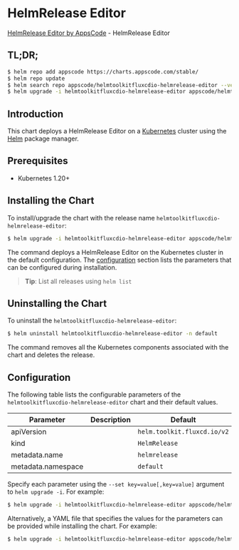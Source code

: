 # HelmRelease Editor

[HelmRelease Editor by AppsCode](https://appscode.com) - HelmRelease Editor

## TL;DR;

```bash
$ helm repo add appscode https://charts.appscode.com/stable/
$ helm repo update
$ helm search repo appscode/helmtoolkitfluxcdio-helmrelease-editor --version=v0.14.0
$ helm upgrade -i helmtoolkitfluxcdio-helmrelease-editor appscode/helmtoolkitfluxcdio-helmrelease-editor -n default --create-namespace --version=v0.14.0
```

## Introduction

This chart deploys a HelmRelease Editor on a [Kubernetes](http://kubernetes.io) cluster using the [Helm](https://helm.sh) package manager.

## Prerequisites

- Kubernetes 1.20+

## Installing the Chart

To install/upgrade the chart with the release name `helmtoolkitfluxcdio-helmrelease-editor`:

```bash
$ helm upgrade -i helmtoolkitfluxcdio-helmrelease-editor appscode/helmtoolkitfluxcdio-helmrelease-editor -n default --create-namespace --version=v0.14.0
```

The command deploys a HelmRelease Editor on the Kubernetes cluster in the default configuration. The [configuration](#configuration) section lists the parameters that can be configured during installation.

> **Tip**: List all releases using `helm list`

## Uninstalling the Chart

To uninstall the `helmtoolkitfluxcdio-helmrelease-editor`:

```bash
$ helm uninstall helmtoolkitfluxcdio-helmrelease-editor -n default
```

The command removes all the Kubernetes components associated with the chart and deletes the release.

## Configuration

The following table lists the configurable parameters of the `helmtoolkitfluxcdio-helmrelease-editor` chart and their default values.

|     Parameter      | Description |                Default                 |
|--------------------|-------------|----------------------------------------|
| apiVersion         |             | <code>helm.toolkit.fluxcd.io/v2</code> |
| kind               |             | <code>HelmRelease</code>               |
| metadata.name      |             | <code>helmrelease</code>               |
| metadata.namespace |             | <code>default</code>                   |


Specify each parameter using the `--set key=value[,key=value]` argument to `helm upgrade -i`. For example:

```bash
$ helm upgrade -i helmtoolkitfluxcdio-helmrelease-editor appscode/helmtoolkitfluxcdio-helmrelease-editor -n default --create-namespace --version=v0.14.0 --set apiVersion=helm.toolkit.fluxcd.io/v2
```

Alternatively, a YAML file that specifies the values for the parameters can be provided while
installing the chart. For example:

```bash
$ helm upgrade -i helmtoolkitfluxcdio-helmrelease-editor appscode/helmtoolkitfluxcdio-helmrelease-editor -n default --create-namespace --version=v0.14.0 --values values.yaml
```
